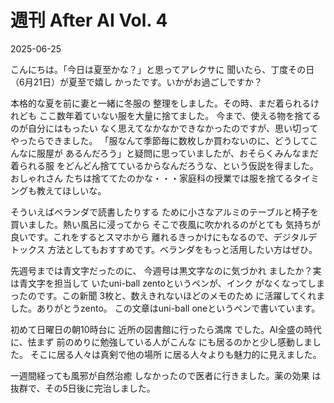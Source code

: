 # 週刊 After AI Vol. 4

2025-06-25

こんにちは。「今日は夏至かな？」と思ってアレクサに
聞いたら、丁度その日（6月21日）が夏至で嬉し
かったです。いかがお過ごしですか？

本格的な夏を前に妻と一緒に冬服の
整理をしました。その時、まだ着られるけれども
ここ数年着ていない服を大量に捨てました。
今まで、使える物を捨てるのが自分にはもったい
なく思えてなかなかできなかったのですが、思い切ってやったらできました。
「服なんて季節毎に数枚しか買わないのに、どうしてこんなに服屋が
あるんだろう」と疑問に思っていましたが、おそらくみんなまだ着られる服
をどんどん捨てているからなんだろうな、という仮説を得ました。おしゃれさん
たちは捨ててたのかな・・・家庭科の授業では服を捨てるタイミングも教えてほしいな。

そういえばベランダで読書したりする
ために小さなアルミのテーブルと椅子を
買いました。熱い風呂に浸ってから
そこで夜風に吹かれるのがとても
気持ちが良いです。これをするとスマホから
離れるきっかけにもなるので、デジタルデトックス
方法としてもおすすめです。ベランダをもっと活用したい方はぜひ。

先週号までは青文字だったのに、
今週号は黒文字なのに気づかれ
ましたか？実は青文字を担当して
いたuni-ball zentoというペンが、インク
がなくなってしまったのです。この新聞
3枚と、数えきれないほどのメモのため
に活躍してくれました。ありがとうzento。
この文章はuni-ball oneというペンで書いています。

初めて日曜日の朝10時台に
近所の図書館に行ったら満席
でした。AI全盛の時代に、怯まず
前のめりに勉強している人がこんな
にも居るのかと少し感動しました。
そこに居る人々は真剣で他の場所
に居る人々よりも魅力的に見えました。

一週間経っても風邪が自然治癒
しなかったので医者に行きました。薬の効果
は抜群で、その5日後に完治しました。